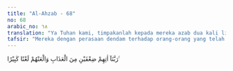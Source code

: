 ```yaml
---
title: "Al-Ahzab - 68"
no: 68
arabic_no: ٦٨
translation: "Ya Tuhan kami, timpakanlah kepada mereka azab dua kali lipat dan laknatlah mereka dengan laknat yang besar.”"
tafsir: "Mereka dengan perasaan dendam terhadap orang-orang yang telah menyesatkan itu berkata, \"Ya Tuhan kami, berikanlah kepada mereka azab dua kali lipat, pertama karena mereka telah tersesat, dan keduanya telah pula menyesatkan orang lain, dan kutuklah mereka dengan kutukan yang sangat besar.\" Keluhan mereka itu diperkuat dengan ayat lain seperti pada firman Allah:\n\nDan (ingatlah) pada hari (ketika) orang-orang zalim menggigit dua jarinya, (menyesali perbuatannya) seraya berkata, \"Wahai! Sekiranya (dulu) aku mengambil jalan bersama Rasul. Wahai, celaka aku! Sekiranya (dulu) aku tidak menjadikan si fulan itu teman akrab(ku), sungguh, dia telah menyesatkan aku dari peringatan (Al-Qur'an) ketika (Al-Qur'an) itu telah datang kepadaku. Dan setan memang pengkhianat manusia.\" (al-Furqan/25: 27-29)"
---
```

رَبَّنَآ اٰتِهِمْ ضِعْفَيْنِ مِنَ الْعَذَابِ وَالْعَنْهُمْ لَعْنًا كَبِيْرًا ࣖ 